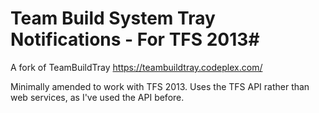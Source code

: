 # Team Build System Tray Notifications - For TFS 2013#
 A fork of TeamBuildTray https://teambuildtray.codeplex.com/
 
 Minimally amended to work with TFS 2013. Uses the TFS API rather than web services, as I've used the API before.


